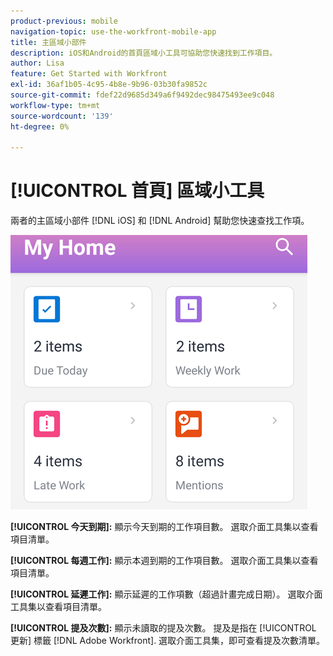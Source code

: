 ```yaml
---
product-previous: mobile
navigation-topic: use-the-workfront-mobile-app
title: 主區域小部件
description: iOS和Android的首頁區域小工具可協助您快速找到工作項目。
author: Lisa
feature: Get Started with Workfront
exl-id: 36af1b05-4c95-4b8e-9b96-03b30fa9852c
source-git-commit: fdef22d9685d349a6f9492dec98475493ee9c048
workflow-type: tm+mt
source-wordcount: '139'
ht-degree: 0%

---
```


# [!UICONTROL 首頁] 區域小工具

兩者的主區域小部件 [!DNL iOS] 和 [!DNL Android] 幫助您快速查找工作項。

![主區域小部件](assets/mobile-home-area-widgets.png)

**[!UICONTROL 今天到期]:** 顯示今天到期的工作項目數。 選取介面工具集以查看項目清單。

**[!UICONTROL 每週工作]:** 顯示本週到期的工作項目數。 選取介面工具集以查看項目清單。

**[!UICONTROL 延遲工作]:** 顯示延遲的工作項數（超過計畫完成日期）。 選取介面工具集以查看項目清單。

**[!UICONTROL 提及次數]:** 顯示未讀取的提及次數。 提及是指在 [!UICONTROL 更新] 標籤 [!DNL Adobe Workfront]. 選取介面工具集，即可查看提及次數清單。
